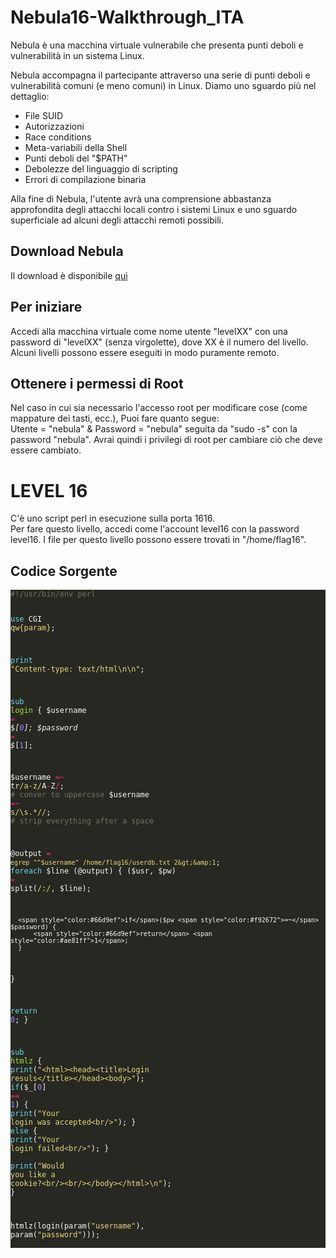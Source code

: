# Nebula16-Walkthrough_ITA
<p> Nebula è una macchina virtuale vulnerabile che presenta punti deboli e vulnerabilità in un sistema Linux. </p>

Nebula accompagna il partecipante attraverso una serie di punti deboli e vulnerabilità comuni (e meno comuni) in Linux. Diamo uno sguardo più nel dettaglio:

<ul>
<li>File SUID</li>
<li>Autorizzazioni</li>
<li>Race conditions</li>
<li>Meta-variabili della Shell</li>
<li>Punti deboli del "$PATH"</li>
<li>Debolezze del linguaggio di scripting</li>
<li>Errori di compilazione binaria</li>
</ul>
<p>Alla fine di Nebula, l'utente avrà una comprensione abbastanza approfondita degli attacchi locali contro i sistemi Linux e uno sguardo superficiale ad alcuni degli attacchi remoti possibili.</p>


<h2> Download Nebula </h2>
<p> Il download è disponibile <a href="https://exploit.education/downloads/"> qui </a>  </p>

<h2> Per iniziare </h2>
<p> Accedi alla macchina virtuale come nome utente "levelXX" con una password di "levelXX" (senza virgolette), dove XX è il numero del livello. Alcuni livelli possono essere eseguiti in modo puramente remoto. </p>

<h2> Ottenere i permessi di Root </h2>
<p> Nel caso in cui sia necessario l'accesso root per modificare cose (come mappature dei tasti, ecc.), Puoi fare quanto segue: <br>
Utente = "nebula" & Password = "nebula" seguita da "sudo -s" con la password "nebula". Avrai quindi i privilegi di root per cambiare ciò che deve essere cambiato. </p>


<h1> LEVEL 16 </h1>
<p> C'è uno script perl in esecuzione sulla porta 1616. <br>
Per fare questo livello, accedi come l'account level16 con la password level16. I file per questo livello possono essere trovati in "/home/flag16". </p>

<h2> Codice Sorgente </h2>

<div class="highlight"><pre style="color:#f8f8f2;background-color:#272822;-moz-tab-size:4;-o-tab-size:4;tab-size:4"><code class="language-perl" data-lang="perl"><span style="color:#75715e">#!/usr/bin/env perl</span>

<span style="color:#66d9ef">use</span> CGI <span style="color:#e6db74">qw{param}</span>;

<span style="color:#66d9ef">print</span> <span style="color:#e6db74">"Content-type: text/html\n\n"</span>;

<span style="color:#66d9ef">sub</span> <span style="color:#a6e22e">login</span> {
  $username <span style="color:#f92672">=</span> $_[<span style="color:#ae81ff">0</span>];
  $password <span style="color:#f92672">=</span> $_[<span style="color:#ae81ff">1</span>];

  $username <span style="color:#f92672">=~</span> tr<span style="color:#e6db74">/a-z/</span>A<span style="color:#f92672">-</span>Z<span style="color:#f92672">/</span>; <span style="color:#75715e"># conver to uppercase</span>
  $username <span style="color:#f92672">=~</span> <span style="color:#e6db74">s/\s.*//</span>;        <span style="color:#75715e"># strip everything after a space</span>

  @output <span style="color:#f92672">=</span> <span style="color:#e6db74">`egrep "^$username" /home/flag16/userdb.txt 2&gt;&amp;1`</span>;
  <span style="color:#66d9ef">foreach</span> $line (@output) {
      ($usr, $pw) <span style="color:#f92672">=</span> split(<span style="color:#e6db74">/:/</span>, $line);
  

      <span style="color:#66d9ef">if</span>($pw <span style="color:#f92672">=~</span> $password) {
          <span style="color:#66d9ef">return</span> <span style="color:#ae81ff">1</span>;
      }
  }

  <span style="color:#66d9ef">return</span> <span style="color:#ae81ff">0</span>;
}

<span style="color:#66d9ef">sub</span> <span style="color:#a6e22e">htmlz</span> {
  <span style="color:#66d9ef">print</span>(<span style="color:#e6db74">"&lt;html&gt;&lt;head&gt;&lt;title&gt;Login resuls&lt;/title&gt;&lt;/head&gt;&lt;body&gt;"</span>);
  <span style="color:#66d9ef">if</span>($_[<span style="color:#ae81ff">0</span>] <span style="color:#f92672">==</span> <span style="color:#ae81ff">1</span>) {
      <span style="color:#66d9ef">print</span>(<span style="color:#e6db74">"Your login was accepted&lt;br/&gt;"</span>);
  } <span style="color:#66d9ef">else</span> {
      <span style="color:#66d9ef">print</span>(<span style="color:#e6db74">"Your login failed&lt;br/&gt;"</span>);
  }    
  <span style="color:#66d9ef">print</span>(<span style="color:#e6db74">"Would you like a cookie?&lt;br/&gt;&lt;br/&gt;&lt;/body&gt;&lt;/html&gt;\n"</span>);
}

htmlz(login(param(<span style="color:#e6db74">"username"</span>), param(<span style="color:#e6db74">"password"</span>)));</code><span class="copy-to-clipboard" title="Copy to clipboard"></span></pre></div>
